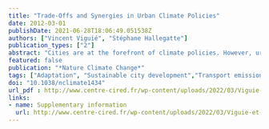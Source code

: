 ```yaml
---
title: "Trade-Offs and Synergies in Urban Climate Policies"
date: 2012-03-01
publishDate: 2021-06-28T18:06:49.051538Z
authors: ["Vincent Viguié", "Stéphane Hallegatte"]
publication_types: ["2"]
abstract: "Cities are at the forefront of climate policies. However, urban climate policies are not implemented in a vacuum; they interact with other policy goals, such as economic competitiveness or social issues. These interactions can lead to trade-offs and implementation obstacles, or to synergies. Little analysis investigating these interactions exists, in part because it requires a broad interdisciplinary approach. Using a new integrated city model, we provide a first quantification of these trade-offs and synergies, going beyond the qualitative statements that have been published so far. We undertake a multicriteria analysis of three urban policies: a greenbelt policy, a zoning policy to reduce flood risk and a transportation subsidy. Separately, each of these policies seems to be undesirable because each one negatively affects at least one of the different policy goals; however, in a policy mix, the consequences of each policy are not simply additive. This nonlinearity permits building policy combinations that are win– win strategies. In particular, flood zoning and greenbelt policies can only be accepted if combined with transportation policies. Our results show that stand-alone adaptation and mitigation policies are unlikely to be politically acceptable and emphasize the need to mainstream climate policy within urban planning."
featured: false
publication: "*Nature Climate Change*"
tags: ["Adaptation", "Sustainable city development","Transport emissions","Modelling city evolutions","Adaptation policies","flood"]
doi: "10.1038/nclimate1434"
url_pdf : http://www.centre-cired.fr/wp-content/uploads/2022/03/Viguie-et-Hallegatte-2012-Trade-offs-and-synergies-in-urban-climate-policies2.pdf
links:
- name: Supplementary information
  url: http://www.centre-cired.fr/wp-content/uploads/2022/03/Viguie-et-Hallegatte-2012-Trade-offs-and-synergies-in-urban-climate-policies.pdf
---
```


